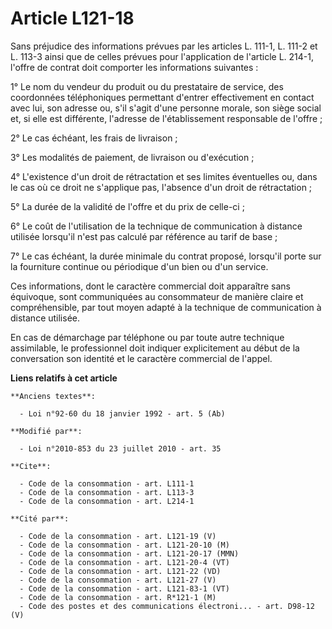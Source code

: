 # Article L121-18

Sans préjudice des informations prévues par les articles L. 111-1, L. 111-2 et L. 113-3 ainsi que de celles prévues pour
l'application de l'article L. 214-1, l'offre de contrat doit comporter les informations suivantes : 

1° Le nom du vendeur du produit ou du prestataire de service, des coordonnées téléphoniques permettant d'entrer effectivement
en contact avec lui, son adresse ou, s'il s'agit d'une personne morale, son siège social et, si elle est différente,
l'adresse de l'établissement responsable de l'offre ; 

2° Le cas échéant, les frais de livraison ; 

3° Les modalités de paiement, de livraison ou d'exécution ; 

4° L'existence d'un droit de rétractation et ses limites éventuelles ou, dans le cas où ce droit ne s'applique pas, l'absence
d'un droit de rétractation ; 

5° La durée de la validité de l'offre et du prix de celle-ci ; 

6° Le coût de l'utilisation de la technique de communication à distance utilisée lorsqu'il n'est pas calculé par référence au
tarif de base ; 

7° Le cas échéant, la durée minimale du contrat proposé, lorsqu'il porte sur la fourniture continue ou périodique d'un bien
ou d'un service. 

Ces informations, dont le caractère commercial doit apparaître sans équivoque, sont communiquées au consommateur de manière
claire et compréhensible, par tout moyen adapté à la technique de communication à distance utilisée. 

En cas de démarchage par téléphone ou par toute autre technique assimilable, le professionnel doit indiquer explicitement au
début de la conversation son identité et le caractère commercial de l'appel.

**Liens relatifs à cet article**

	**Anciens textes**:

	  - Loi n°92-60 du 18 janvier 1992 - art. 5 (Ab)

	**Modifié par**:

	  - Loi n°2010-853 du 23 juillet 2010 - art. 35

	**Cite**:

	  - Code de la consommation - art. L111-1
	  - Code de la consommation - art. L113-3
	  - Code de la consommation - art. L214-1

	**Cité par**:

	  - Code de la consommation - art. L121-19 (V)
	  - Code de la consommation - art. L121-20-10 (M)
	  - Code de la consommation - art. L121-20-17 (MMN)
	  - Code de la consommation - art. L121-20-4 (VT)
	  - Code de la consommation - art. L121-22 (VD)
	  - Code de la consommation - art. L121-27 (V)
	  - Code de la consommation - art. L121-83-1 (VT)
	  - Code de la consommation - art. R*121-1 (M)
	  - Code des postes et des communications électroni... - art. D98-12 (V)
